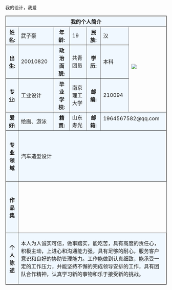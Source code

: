 <html>
<body background=https://up.enterdesk.com/edpic/cb/12/c0/cb12c0700fc6fec3daf9954456907681.jpg>
<table border="1" align="center" cellpadding="10" width="800">
<tr>
<th colspan="7" bgcolor="aliceblue" >我的个人简介</th>
</tr>
<tr>
<th bgcolor="aliceblue">姓名:</th>
<td bgcolor="aliceblue"> 武子豪</td>
<th bgcolor="aliceblue">年龄:</th>
<td bgcolor="aliceblue">19</td>
<th bgcolor="aliceblue">民族:</th>
<td bgcolor="aliceblue">汉</td>
<td rowspan="3" width="100"<p><img border="0" src="http://a1.qpic.cn/psc?/c9ec2ae1-f230-42c7-b6ae-073d5f60c10d/AnEbYoeEzDEIxNItsAwyVs4NlO.3X.KvWSrsT4R8ojcWJvt2xWbMsA*YZgiejHDe86ExhbtNPgGEzFXQTFf8Rg!!/b&ek=1&kp=1&pt=0&bo=WgB4AFoAeAARADc!&tl=1&vuin=7149788&tm=1604736000&sce=60-3-3&rf=0-0" />
</a></p></td>
</tr>
<tr>
<th bgcolor="aliceblue">出生:</th>
<td bgcolor="aliceblue">20010820</td>
<th bgcolor="aliceblue">政治面貌:</th>
<td bgcolor="aliceblue">共青团员</td>
<th bgcolor="aliceblue">学历:</th>
<td bgcolor="aliceblue">本科</td>
</tr>
<tr>
<th bgcolor="aliceblue">专业:</th>
<td bgcolor="aliceblue">工业设计</td>
<th bgcolor="aliceblue">毕业学校:</th>
<td bgcolor="aliceblue">南京理工大学</td>
<th bgcolor="aliceblue">邮编:</th>
<td bgcolor="aliceblue">210094</td>
</tr>
<tr>
<th bgcolor="aliceblue">爱好:</th>
<td bgcolor="aliceblue">绘画、游泳</td>
<th bgcolor="aliceblue">籍贯:</th>
<td bgcolor="aliceblue">山东寿光</td>
<th bgcolor="aliceblue">邮箱:</th>
<td bgcolor="aliceblue"colspan="2"<p><ahref="mailto:1964567582@qq.com?subject=Hello%20again">1964567582@qq.com </a></p></td>
</tr>
<tr>
<th height="160" bgcolor="aliceblue">专业领域</th>
<td bgcolor="aliceblue"colspan="6">
<p>汽车造型设计</p>
</td>
</tr>
<tr>
<th height="160" bgcolor="aliceblue"> 作品集</th>
<tdbgcolor="aliceblue"colspan="6">
<p>我的设计，我爱</p>
</tr>
<tr>
<th height="160" bgcolor="aliceblue">个人陈述</th>
<td bgcolor="aliceblue"colspan="6">
<p>本人为人诚实可信，做事踏实，能吃苦，具有高度的责任心， 积极主动，上进心和沟通能力强，具有足够的耐心，服务客户意识和良好的协助管理能力。工作能做到认真细致，能承受一定的工作压力，并能坚持不懈的完成领导安排的工作，具有团队合作精神，认真学习新的事物和乐于接受新的挑战。</p>    
</tr>
</body>
</html>
